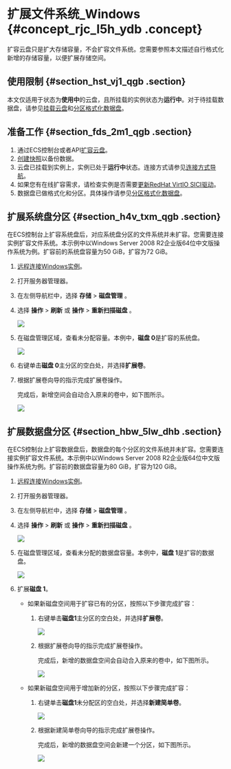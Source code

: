 # 扩展文件系统\_Windows {#concept_rjc_l5h_ydb .concept}

扩容云盘只是扩大存储容量，不会扩容文件系统。您需要参照本文描述自行格式化新增的存储容量，以便扩展存储空间。

## 使用限制 {#section_hst_vj1_qgb .section}

本文仅适用于状态为**使用中**的云盘，且所挂载的实例状态为**运行中**。对于待挂载数据盘，请参见[挂载云盘](../../../../../cn.zh-CN/块存储/云盘/挂载云盘.md#)和[分区格式化数据盘](../../../../../cn.zh-CN/块存储/云盘/分区格式化数据盘/Windows格式化数据盘.md#)。

## 准备工作 {#section_fds_2m1_qgb .section}

1.  通过ECS控制台或者API[扩容云盘](cn.zh-CN/隐藏/在线扩容/离线扩容云盘.md#)。
2.  [创建快照](cn.zh-CN/快照/使用快照/创建快照.md#)以备份数据。
3.  云盘已挂载到实例上，实例已处于**运行中**状态。连接方式请参见[连接方式导航](../../../../../cn.zh-CN/实例/连接实例/连接方式导航.md#)。
4.  如果您有在线扩容需求，请检查实例是否需要[更新RedHat VirtIO SICI驱动](cn.zh-CN/隐藏/在线扩容/更新虚拟驱动_Windows.md#)。
5.  数据盘已做格式化和分区。具体操作请参见[分区格式化数据盘](../../../../../cn.zh-CN/块存储/云盘/分区格式化数据盘/Windows格式化数据盘.md#)。

## 扩展系统盘分区 {#section_h4v_txm_qgb .section}

在ECS控制台上扩容系统盘后，对应系统盘分区的文件系统并未扩容。您需要连接实例扩容文件系统。本示例中以Windows Server 2008 R2企业版64位中文版操作系统为例。扩容前的系统盘容量为50 GiB，扩容为72 GiB。

1.  [远程连接Windows实例](../../../../../cn.zh-CN/实例/连接实例/连接Windows实例/在本地客户端上连接Windows实例.md#)。
2.  打开服务器管理器。
3.  在左侧导航栏中，选择 **存储** \> **磁盘管理** 。
4.  选择 **操作** \> **刷新** 或 **操作** \> **重新扫描磁盘** 。

    ![](http://static-aliyun-doc.oss-cn-hangzhou.aliyuncs.com/assets/img/9678/155478889141660_zh-CN.png)

5.  在磁盘管理区域，查看未分配容量。本例中，**磁盘 0**是扩容的系统盘。

    ![](http://static-aliyun-doc.oss-cn-hangzhou.aliyuncs.com/assets/img/9678/155478889141658_zh-CN.png)

6.  右键单击**磁盘 0**主分区的空白处，并选择**扩展卷**。
7.  根据扩展卷向导的指示完成扩展卷操作。

    完成后，新增空间会自动合入原来的卷中，如下图所示。

    ![](http://static-aliyun-doc.oss-cn-hangzhou.aliyuncs.com/assets/img/9678/155478889241657_zh-CN.png)


## 扩展数据盘分区 {#section_hbw_5lw_dhb .section}

在ECS控制台上扩容数据盘后，数据盘的每个分区的文件系统并未扩容。您需要连接实例扩容文件系统。本示例中以Windows Server 2008 R2企业版64位中文版操作系统为例。扩容前的数据盘容量为80 GiB，扩容为120 GiB。

1.  [远程连接Windows实例](../../../../../cn.zh-CN/实例/连接实例/连接Windows实例/在本地客户端上连接Windows实例.md#)。
2.  打开服务器管理器。
3.  在左侧导航栏中，选择 **存储** \> **磁盘管理** 。
4.  选择 **操作** \> **刷新** 或 **操作** \> **重新扫描磁盘** 。

    ![](http://static-aliyun-doc.oss-cn-hangzhou.aliyuncs.com/assets/img/9678/155478889141660_zh-CN.png)

5.  在磁盘管理区域，查看未分配的数据盘容量。本例中，**磁盘 1**是扩容的数据盘。

    ![](http://static-aliyun-doc.oss-cn-hangzhou.aliyuncs.com/assets/img/9678/155478889241665_zh-CN.png)

6.  扩展**磁盘 1**。
    -   如果新磁盘空间用于扩容已有的分区，按照以下步骤完成扩容：
        1.  右键单击**磁盘1**主分区的空白处，并选择**扩展卷**。

            ![](http://static-aliyun-doc.oss-cn-hangzhou.aliyuncs.com/assets/img/9678/155478889241661_zh-CN.png)

        2.  根据扩展卷向导的指示完成扩展卷操作。

            完成后，新增的数据盘空间会自动合入原来的卷中，如下图所示。

            ![](http://static-aliyun-doc.oss-cn-hangzhou.aliyuncs.com/assets/img/9678/155478889241662_zh-CN.png)

    -   如果新磁盘空间用于增加新的分区，按照以下步骤完成扩容：
        1.  右键单击**磁盘1**未分配区的空白处，并选择**新建简单卷**。

            ![](http://static-aliyun-doc.oss-cn-hangzhou.aliyuncs.com/assets/img/9678/155478889241663_zh-CN.png)

        2.  根据新建简单卷向导的指示完成扩展卷操作。

            完成后，新增的数据盘空间会新建一个分区，如下图所示。

            ![](http://static-aliyun-doc.oss-cn-hangzhou.aliyuncs.com/assets/img/9678/155478889241664_zh-CN.png)


